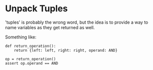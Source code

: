 # Unpack Tuples

'tuples' is probably the wrong word, but
the idea is to provide a way to name
variables as they get returned as well.

Something like:

    def return_operation():
        return {left: left, right: right, operand: AND}

    op = return_operation()
    assert op.operand == AND
